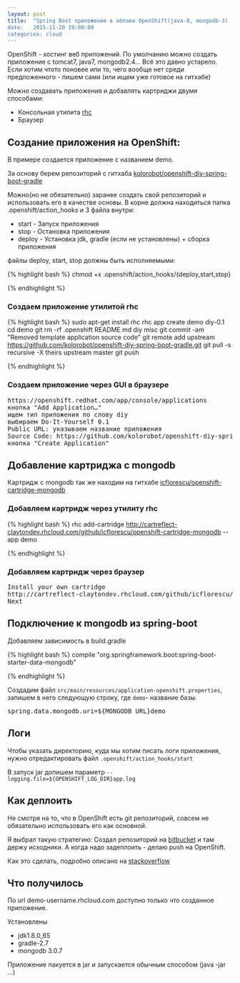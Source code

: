 ```yaml
---
layout: post
title:  "Spring Boot приложение в облаке OpenShift(java-8, mongodb-3)
date:   2015-11-20 19:00:00
categories: cloud
---
```


OpenShift - хостинг веб приложений. 
По умолчанию можно создать приложение с tomcat7, java7, mongodb2.4... Всё это давно устарело.
Если хотим чтото поновее или то, чего вообще нет среди предложенного - пишем сами (или ищем уже готовое на гитхабе)

Можно создавать приложения и добавлять картриджи двумя способами:

- Консольная утилита [rhc](https://developers.openshift.com/en/managing-client-tools.html)
- Браузер

## Создание приложения на OpenShift:

В примере создается приложение с названием demo.

За основу берем репозиторий с гитхаба 
[kolorobot/openshift-diy-spring-boot-gradle](https://github.com/kolorobot/openshift-diy-spring-boot-gradle)

Можно(но не обязательно) заранее создать свой репозиторий и использовать его в качестве основы. 
В корне должна находиться папка .openshift/action_hooks и 3 файла внутри:

 - start - Запуск приложения
 - stop - Остановка приложения
 - deploy - Установка jdk, gradle (если не установлены) + сборка приложения
 
файлы deploy, start, stop должны быть исполняемыми:

{% highlight bash %}
chmod +x .openshift/action_hooks/{deploy,start,stop}

{% endhighlight %}

### Создаем приложение утилитой rhc

{% highlight bash %}
sudo apt-get install rhc
rhc app create demo diy-0.1
cd demo
git rm -rf .openshift README.md diy misc
git commit -am "Removed template application source code"
git remote add upstream https://github.com/kolorobot/openshift-diy-spring-boot-gradle.git
git pull -s recursive -X theirs upstream master
git push

{% endhighlight %}

### Создаем приложение через GUI в браузере

<pre>
https://openshift.redhat.com/app/console/applications
кнопка "Add Application…"
ищем тип приложения по слову diy
выбираем Do-It-Yourself 0.1
Public URL: указываем название приложения
Source Code: https://github.com/kolorobot/openshift-diy-spring-boot-gradle.git
кнопка "Create Application"
</pre>

## Добавление картриджа с mongodb

Картридж с mongodb так же находим на гитхабе [icflorescu/openshift-cartridge-mongodb](https://github.com/icflorescu/openshift-cartridge-mongodb)

### Добавляем картридж через утилиту rhc

{% highlight bash %}
rhc add-cartridge http://cartreflect-claytondev.rhcloud.com/github/icflorescu/openshift-cartridge-mongodb --app demo

{% endhighlight %}

### Добавляем картридж через браузер

<pre>
Install your own cartridge
http://cartreflect-claytondev.rhcloud.com/github/icflorescu/openshift-cartridge-mongodb
Next
</pre>

## Подключение к mongodb из spring-boot

Добавляем зависимость в build.gradle

{% highlight bash %}
compile "org.springframework.boot:spring-boot-starter-data-mongodb"
    
{% endhighlight %}

Создадим файл `src/main/resources/application-openshift.properties`,
запишем в него следующую строку, где `demo`- название базы.

<pre>
spring.data.mongodb.uri=${MONGODB_URL}demo
</pre>

## Логи

Чтобы указать директорию, куда мы хотим писать логи приложения, 
нужно отредактировать файл `.openshift/action_hooks/start`

В запуск jar допишем параметр `--logging.file=${OPENSHIFT_LOG_DIR}app.log`

## Как деплоить

Не смотря на то, что в OpenShift есть git репозиторий, совсем не обязательно использовать его как основной.
 
Я выбрал такую стратегию: 
Создал репозиторий на [bitbucket](https://bitbucket.org/) и там держу исходники.
А когда надо задеплоить - делаю push на OpenShift.

Как это сделать, подробно описано на [stackoverflow](http://stackoverflow.com/a/12669112)

## Что получилось

По url demo-username.rhcloud.com доступно только что созданное приложение.
 
Установлены

- jdk1.8.0_65
- gradle-2.7
- mongodb 3.0.7

Приложение пакуется в jar и запускается обычным способом (java -jar ...)


